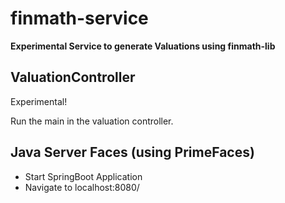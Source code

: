 # finmath-service

**Experimental Service to generate Valuations using finmath-lib**

## ValuationController

Experimental!

Run the main in the valuation controller.

## Java Server Faces (using PrimeFaces)

- Start SpringBoot Application
- Navigate to localhost:8080/